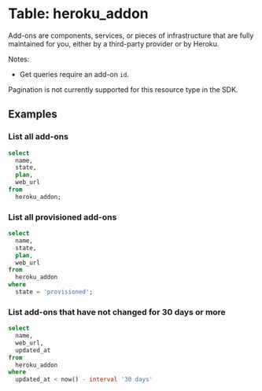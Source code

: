 # Table: heroku_addon

Add-ons are components, services, or pieces of infrastructure that are fully maintained for you, either by a third-party provider or by Heroku.

Notes:
* Get queries require an add-on `id`.

Pagination is not currently supported for this resource type in the SDK.

## Examples

### List all add-ons

```sql
select
  name,
  state,
  plan,
  web_url
from
  heroku_addon;
```

### List all provisioned add-ons

```sql
select
  name,
  state,
  plan,
  web_url
from
  heroku_addon
where
  state = 'provisioned';
```

### List add-ons that have not changed for 30 days or more

```sql
select
  name,
  web_url,
  updated_at
from
  heroku_addon
where
  updated_at < now() - interval '30 days'
```
